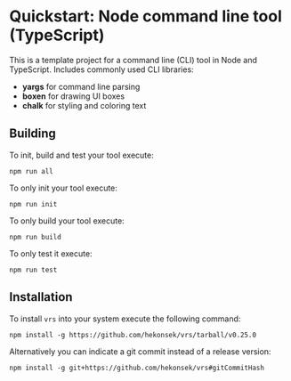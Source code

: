 # Quickstart: Node command line tool (TypeScript)

This is a template project for a command line (CLI) tool in Node and TypeScript. Includes commonly used CLI libraries:
- **yargs** for command line parsing
- **boxen** for drawing UI boxes
- **chalk** for styling and coloring text

## Building

To init, build and test your tool execute:

```
npm run all
```

To only init your tool execute:

```
npm run init
```

To only build your tool execute:

```
npm run build
```

To only test it execute:

```
npm run test
```

## Installation

To install `vrs` into your system execute the following command:

```
npm install -g https://github.com/hekonsek/vrs/tarball/v0.25.0
```

Alternatively you can indicate a git commit instead of a release version:

```
npm install -g git+https://github.com/hekonsek/vrs#gitCommitHash
```